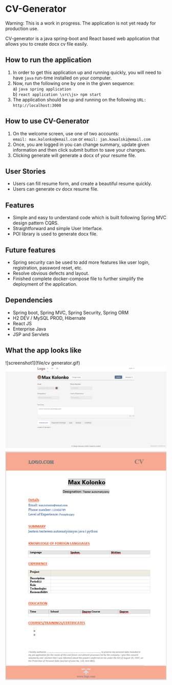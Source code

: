 # CV-Generator

Warning: This is a work in progress. The application is not yet ready for production use. <br />

CV-generator is a java spring-boot and React based web application that allows you to create docx cv file
easily.

## How to run the application

1. In order to get this application up and running quickly, you will need to have `java`  run-time installed
   on your computer.
2. Now, run the following one by one in the given sequence:<br />
   a) `java spring application`<br />
   b) `react application \src\js> npm start`<br />
3. The application should be up and running on the following `URL: http://localhost:3000`

## How to use CV-Generator

1. On the welcome screen, use one of two accounts:<br />
   `email: max.kolonko@email.com` or `email: jan.kowalski@email.com`<br />
2. Once, you are logged in you can change summary, update given information and then click submit button to save your
   changes.
3. Clicking generate will generate a docx of your resume file.

## User Stories

- Users can fill resume form, and create a beautiful resume quickly.
- Users can generate cv docx resume file.

## Features

- Simple and easy to understand code which is built following Spring MVC design pattern CQRS.
- Straightforward and simple User Interface.
- POI library is used to generate docx file.

## Future features

- Spring security can be used to add more features like user login, registration, password reset, etc.
- Resolve obvious defects and layout.
- Finished complete docker-compose file to further simplify the deployment of the application.

## Dependencies

- Spring boot, Spring MVC, Spring Security, Spring ORM
- H2 DEV / MySQL PROD, Hibernate
- React JS
- Enterprise Java
- JSP and Servlets

## What the app looks like

![screenshot1](file/cv generator.gif)
![screenshot1](file/app_screen.png)
![screenshot1](file/generated_cv.png)

